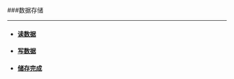 ###数据存储

***
- #### [读数据](./data_storage/data_storage_read.html)
- #### [写数据](./data_storage/data_storage_write.html)
- #### [储存完成](./data_storage/data_storage_on_finish.html)


